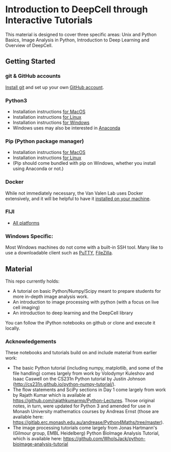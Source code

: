 # Introduction to DeepCell through Interactive Tutorials

This material is designed to cover three specific areas: Unix and Python Basics, Image Analysis in Python, Introduction to Deep Learning and Overview of DeepCell.

## Getting Started

### git & GitHub accounts
[Install git](https://www.atlassian.com/git/tutorials/install-git) and set up your own [GitHub account](https://github.com/).

### Python3
* Installation instructions [for MacOS](https://docs.python-guide.org/starting/install3/osx/)
* Installation instructions [for Linux](https://docs.python-guide.org/starting/install3/linux/)
* Installation instructions [for Windows](https://docs.python-guide.org/starting/install3/win/)
* Windows uses may also be interested in [Anaconda](https://www.anaconda.com/distribution/)

### Pip (Python package manager)
* Installation instructions [for MacOS](https://stackoverflow.com/questions/17271319/how-do-i-install-pip-on-macos-or-os-x)
* Installation instructions [for Linux](https://itsfoss.com/install-pip-ubuntu/)
* (Pip should come bundled with pip on Windows, whether you install using Anaconda or not.)

### Docker
While not immediately necessary, the Van Valen Lab uses Docker extensively, and it will be helpful to have it [installed on your machine](https://docs.docker.com/install/).

### FIJI
* [All platforms](https://imagej.net/Fiji/Downloads#Installation)

### Windows Specific:
Most Windows machines do not come with a built-in SSH tool. Many like to use a downloadable client such as [PuTTY](https://putty.org/), [FileZilla](https://filezilla-project.org/).


## Material

This repo currently holds:

* A tutorial on basic Python/Numpy/Scipy meant to prepare students for more in-depth image analysis work.
* An introduction to image processing with python (with a focus on live cell imaging)
* An introduction to deep learning and the DeepCell library

You can follow the iPython notebooks on github or clone and execute it locally.

### Acknowledgements
These notebooks and tutorials build on and include material from earlier work:
* The basic Python tutorial (including numpy, matplotlib, and some of the file handling) comes largely from work by Volodymyr Kuleshov and Isaac Caswell on the CS231n Python tutorial by Justin Johnson (http://cs231n.github.io/python-numpy-tutorial/).
* The flow statements and SciPy sections in Day 1 come largely from work by Rajath Kumar which is available at https://github.com/rajathkumarmp/Python-Lectures. Those original notes, in turn, were updated for Python 3 and amended for use in Monash University mathematics courses by Andreas Ernst (those are available here: https://gitlab.erc.monash.edu.au/andrease/Python4Maths/tree/master).
* The image processing tutorials come largely from Jonas Hartmann's (Gilmour group, EMBL Heidelberg) Python BioImage Analysis Tutorial, which is available here: https://github.com/WhoIsJack/python-bioimage-analysis-tutorial
